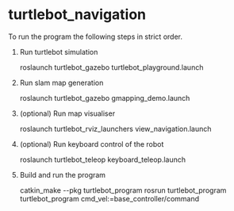 turtlebot_navigation
====================
To run the program the following steps in strict order.

1) Run turtlebot simulation
    
    roslaunch turtlebot_gazebo turtlebot_playground.launch

2) Run slam map generation

    roslaunch turtlebot_gazebo gmapping_demo.launch

3) (optional) Run map visualiser
  
    roslaunch turtlebot_rviz_launchers view_navigation.launch

4) (optional) Run keyboard control of the robot

    roslaunch turtlebot_teleop keyboard_teleop.launch

5) Build and run the program

    catkin_make --pkg turtlebot_program
    rosrun turtlebot_program turtlebot_program cmd_vel:=base_controller/command
